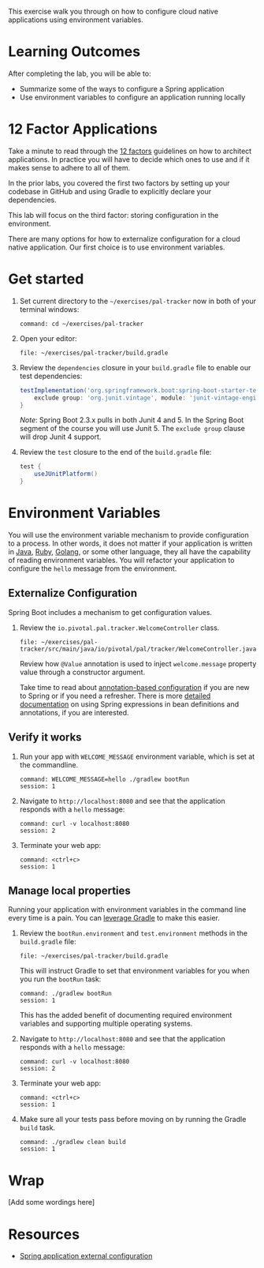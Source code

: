 
This exercise walk you through on how to configure cloud native
applications using
environment variables.

# Learning Outcomes

After completing the lab, you will be able to:

- Summarize some of the ways to configure a Spring application
- Use environment variables to configure an application running locally

# 12 Factor Applications

Take a minute to read through the [12 factors](https://12factor.net)
guidelines on how to architect applications.
In practice you will have to decide which ones to use and if it makes
sense to adhere to all of them.

In the prior labs, you covered the first two factors by setting up your
codebase in GitHub and using Gradle to explicitly declare your
dependencies.

This lab will focus on the third factor: storing configuration in
the environment.

There are many options for how to externalize configuration for a cloud
native application.
Our first choice is to use environment variables.

# Get started

1.  Set current directory to the `~/exercises/pal-tracker` now in both of
    your terminal windows:

    ```terminal:execute-all
    command: cd ~/exercises/pal-tracker
    ```

1.  Open your editor:

    ```editor:open-file
    file: ~/exercises/pal-tracker/build.gradle
    ```

1.  Review the `dependencies` closure in your
    `build.gradle` file to enable our test dependencies:

    ```groovy
    testImplementation('org.springframework.boot:spring-boot-starter-test') {
        exclude group: 'org.junit.vintage', module: 'junit-vintage-engine'
    }
    ```

    *Note*: Spring Boot 2.3.x pulls in both Junit 4 and 5.
    In the Spring Boot segment of the course you will use Junit 5.
    The `exclude group` clause will drop Junit 4 support.

1.  Review the `test` closure to the end of the `build.gradle`
    file:

    ```groovy
    test {
        useJUnitPlatform()
    }
    ```

# Environment Variables

You will use the environment variable mechanism to provide configuration
to a process.
In other words, it does not matter if your application is written in
[Java](https://en.wikipedia.org/wiki/Java_(programming_language)),
[Ruby](https://en.wikipedia.org/wiki/Ruby_(programming_language)),
[Golang](https://en.wikipedia.org/wiki/Go_(programming_language)), or
some other language, they all have the capability of reading environment
variables.
You will refactor your application to configure the `hello` message from
the environment.

## Externalize Configuration

Spring Boot includes a mechanism to get configuration values.

1.  Review the `io.pivotal.pal.tracker.WelcomeController` class.

    ```editor:open-file
    file: ~/exercises/pal-tracker/src/main/java/io/pivotal/pal/tracker/WelcomeController.java
    ```

    Review how `@Value` annotation is used to inject `welcome.message`
    property value through a constructor argument.

    Take time to read about
    [annotation-based configuration](https://docs.spring.io/spring/docs/current/spring-framework-reference/core.html#beans-annotation-config)
    if you are new to Spring or if you need a refresher.
    There is more [detailed documentation](https://docs.spring.io/spring/docs/current/spring-framework-reference/core.html#expressions-beandef)
    on using Spring expressions in bean definitions and annotations, if
    you are interested.

## Verify it works

1.  Run your app with `WELCOME_MESSAGE` environment variable, which
    is set at the commandline.

    ```terminal:execute
    command: WELCOME_MESSAGE=hello ./gradlew bootRun
    session: 1
    ```

1.  Navigate to `http://localhost:8080` and see that the
    application responds with a `hello` message:

    ```terminal:execute
    command: curl -v localhost:8080
    session: 2
    ```

1.  Terminate your web app:

    ```terminal:execute
    command: <ctrl+c>
    session: 1
    ```

## Manage local properties

Running your application with environment variables in the command line
every time is a pain.
You can
[leverage Gradle](https://cloudnative.tips/configuring-a-java-application-for-local-development-60e2c9794ca7)
to make this easier.

1.  Review the `bootRun.environment` and `test.environment` methods
    in the `build.gradle` file:

    ```editor:open-file
    file: ~/exercises/pal-tracker/build.gradle
    ```

    This will instruct Gradle to set that environment variables
    for you when you run the `bootRun` task:

    ```terminal:execute
    command: ./gradlew bootRun
    session: 1
    ```

    This has the added benefit of documenting required environment
    variables and supporting multiple operating systems.

1.  Navigate to `http://localhost:8080` and see that the
    application responds with a `hello` message:

    ```terminal:execute
    command: curl -v localhost:8080
    session: 2
    ```

1.  Terminate your web app:

    ```terminal:execute
    command: <ctrl+c>
    session: 1
    ```

1.  Make sure all your tests pass before moving on by running
    the Gradle `build` task.

    ```terminal:execute
    command: ./gradlew clean build
    session: 1
    ```

# Wrap

[Add some wordings here]

# Resources

- [Spring application external configuration](https://docs.spring.io/spring-boot/docs/current/reference/html/boot-features-external-config.html)
